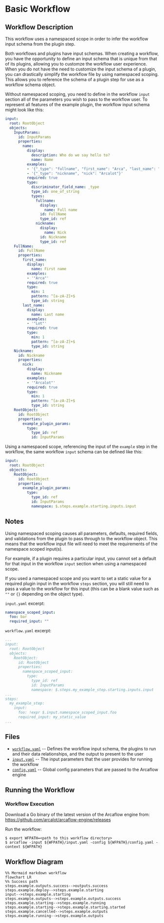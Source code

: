 # Basic Workflow

## Workflow Description

This workflow uses a namespaced scope in order to infer the workflow input schema from the plugin step.

Both workflows and plugins have input schemas. When creating a workflow, you have the opportunity to define an input schema that is unique from that of its plugins, allowing you to customze the workflow user experience. When you do not have the need to customize the input schema of a plugin, you can drastically simplify the workflow file by using namespaced scoping. This allows you to reference the schema of a plugin step for use as a workflow schema object.

Without namespaced scoping, you need to define in the workflow `input` section all of the parameters you wish to pass to the workflow user. To represent all features of the example plugin, the workflow input schema might look like this:

```yaml
input:
  root: RootObject
  objects:
    InputParams:
      id: InputParams
      properties:
        name:
          display:
            description: Who do we say hello to?
            name: Name
          examples:
          - '{"_type": "fullname", "first_name": "Arca", "last_name": "Lot"}'
          - '{"_type": "nickname", "nick": "Arcalot"}'
          required: true
          type:
            discriminator_field_name: _type
            type_id: one_of_string
            types:
              fullname:
                display:
                  name: Full name
                id: FullName
                type_id: ref
              nickname:
                display:
                  name: Nick
                id: Nickname
                type_id: ref
    FullName:
      id: FullName
      properties:
        first_name:
          display:
            name: First name
          examples:
          - '"Arca"'
          required: true
          type:
            min: 1
            pattern: ^[a-zA-Z]+$
            type_id: string
        last_name:
          display:
            name: Last name
          examples:
          - '"Lot"'
          required: true
          type:
            min: 1
            pattern: ^[a-zA-Z]+$
            type_id: string
    Nickname:
      id: Nickname
      properties:
        nick:
          display:
            name: Nickname
          examples:
          - '"Arcalot"'
          required: true
          type:
            min: 1
            pattern: ^[a-zA-Z]+$
            type_id: string
    RootObject:
      id: RootObject
      properties:
        example_plugin_params:
          type:
            type_id: ref
            id: InputParams
```

Using a namespaced scope, referencing the input of the `example` step in the workflow, the same workflow `input` schema can be defined like this:
```yaml
input:
  root: RootObject
  objects:
    RootObject:
      id: RootObject
      properties:
        example_plugin_params:
          type:
            type_id: ref
            id: InputParams
            namespace: $.steps.example.starting.inputs.input
```

## Notes

Using namespaced scoping causes all parameters, defaults, required fields, and validations from the plugin to pass through to the workflow object. This means that the workflow input file will need to meet the requirements of the namespace scoped input(s).

For example, if a plugin requires a particular input, you cannot set a default for that input in the workflow `input` section when using a namespaced scope.

If you used a namespaced scope and you want to set a static value for a required plugin input in the workflow `steps` section, you will still need to pass a value to the workflow for this input (this can be a blank value such as `""` or `{}` depending on the object type).

`input.yaml` excerpt:
```yaml
namespace_scoped_input:
  foo: bar
  required_input: ""
```
`workflow.yaml` excerpt:
```yaml
...
input:
  root: RootObject
  objects:
    RootObject:
      id: RootObject
      properties:
        namespace_scoped_input:
          type:
            type_id: ref
            id: InputParams
            namespace: $.steps.my_example_step.starting.inputs.input
...
steps:
  my_example_step:
    input: 
      foo: !expr $.input.namespace_scoped_input.foo
      required_input: my_static_value
...
```

## Files

- [`workflow.yaml`](workflow.yaml) -- Defines the workflow input schema, the plugins to run
  and their data relationships, and the output to present to the user
- [`input.yaml`](input.yaml) -- The input parameters that the user provides for running
  the workflow
- [`config.yaml`](config.yaml) -- Global config parameters that are passed to the Arcaflow
  engine
                     
## Running the Workflow

### Workflow Execution

Download a Go binary of the latest version of the Arcaflow engine from: https://github.com/arcalot/arcaflow-engine/releases
 
Run the workflow:
```
$ export WFPATH=<path to this workflow directory>
$ arcaflow -input ${WFPATH}/input.yaml -config ${WFPATH}/config.yaml -context ${WFPATH}
```

## Workflow Diagram
```mermaid
%% Mermaid markdown workflow
flowchart LR
%% Success path
steps.example.outputs.success-->outputs.success
steps.example.deploy-->steps.example.starting
input-->steps.example.starting
steps.example.outputs-->steps.example.outputs.success
steps.example.starting-->steps.example.running
steps.example.starting-->steps.example.starting.started
steps.example.cancelled-->steps.example.outputs
steps.example.running-->steps.example.outputs
```
